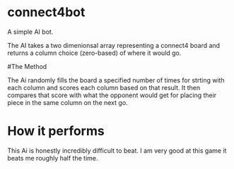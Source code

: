# connect4bot
A simple AI bot.

The AI takes a two dimenionsal array representing a connect4 board and returns a column choice (zero-based) of where it would go.

#The Method

The Ai randomly fills the board a specified number of times for strting with each column and scores each column based on that result. It then compares that score with what the opponent would get for placing their piece in the same column on the next go.

# How it performs

This Ai is honestly incredibly difficult to beat. I am very good at this game it beats me roughly half the time.
